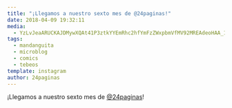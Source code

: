 ```yaml
---
title: "¡Llegamos a nuestro sexto mes de @24paginas!"
date: 2018-04-09 19:32:11
media: 
  - YzLvJeaARUCKAJDMywXQAt41P3ztkYYEmRhc2hfYmFzZWxpbmVfMV92MREAdeoHAA_17923521235111580.mp4
tags: 
  - mandanguita
  - microblog
  - comics
  - tebeos
template: instagram
author: 24paginas
---
```


¡Llegamos a nuestro sexto mes de [@24paginas](https://instagram.com/24paginas)!
